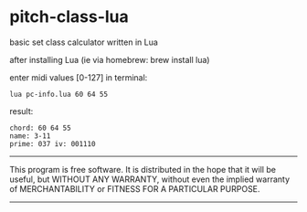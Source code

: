 # **pitch-class-lua**
basic set class calculator written in Lua

after installing Lua (ie via homebrew: brew install lua)

enter midi values [0-127] in terminal: 
```
lua pc-info.lua 60 64 55
```
result:
```
chord: 60 64 55
name: 3-11
prime: 037 iv: 001110
```
*************
This program is free software. It is distributed in the hope that it will be useful, but WITHOUT ANY WARRANTY, without even the implied warranty of MERCHANTABILITY or FITNESS FOR A PARTICULAR PURPOSE. 
*************
